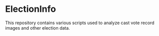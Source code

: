 # ElectionInfo
This repository contains various scripts used to analyze cast vote record images and other election data.
